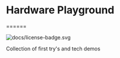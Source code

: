 # Hardware Playground
======

![docs/license-badge.svg](LICENSE)

Collection of first try's and tech demos
